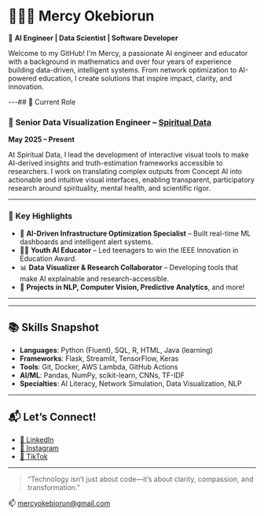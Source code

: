 # 👩🏾‍💻 Mercy Okebiorun

🎯 **AI Engineer | Data Scientist | Software Developer**

Welcome to my GitHub! I'm Mercy, a passionate AI engineer and educator with a background in mathematics and over four years of experience building data-driven, intelligent systems. From network optimization to AI-powered education, I create solutions that inspire impact, clarity, and innovation.


---## 🏢 Current Role

### 🧩 **Senior Data Visualization Engineer – [Spiritual Data](https://spiritualdata.org)**
**May 2025 – Present**

At Spiritual Data, I lead the development of interactive visual tools to make AI-derived insights and truth-estimation frameworks accessible to researchers. I work on translating complex outputs from Concept AI into actionable and intuitive visual interfaces, enabling transparent, participatory research around spirituality, mental health, and scientific rigor.

---

### 🌟 Key Highlights

- 🧠 **AI-Driven Infrastructure Optimization Specialist** – Built real-time ML dashboards and intelligent alert systems.
- 🧒🏾 **Youth AI Educator** – Led teenagers to win the IEEE Innovation in Education Award.
- 📊 **Data Visualizer & Research Collaborator** – Developing tools that make AI explainable and research-accessible.
- 🤖 **Projects in NLP, Computer Vision, Predictive Analytics**, and more!

---

---

## 📚 Skills Snapshot

- **Languages**: Python (Fluent), SQL, R, HTML, Java (learning)
- **Frameworks**: Flask, Streamlit, TensorFlow, Keras
- **Tools**: Git, Docker, AWS Lambda, GitHub Actions
- **AI/ML**: Pandas, NumPy, scikit-learn, CNNs, TF-IDF
- **Specialties**: AI Literacy, Network Simulation, Data Visualization, NLP

---

## 📬 Let’s Connect!

- [📎 LinkedIn](https://www.linkedin.com/in/mercy-okebiorun)
- [📸 Instagram]((https://www.instagram.com/kiki__mercy?igsh=enhnbWR2ZnFsendv&utm_source=qr)) 
- [📱 TikTok]((https://www.tiktok.com/@kiki__mercy?_t=ZM-8wjIEwkOuaE&_r=1)) 

---

> “Technology isn’t just about code—it’s about clarity, compassion, and transformation.”

📫 [mercyokebiorun@gmail.com](mailto:mercyokebiorun@gmail.com)
